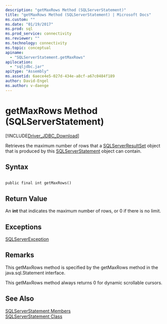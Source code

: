 ```yaml
---
description: "getMaxRows Method (SQLServerStatement)"
title: "getMaxRows Method (SQLServerStatement) | Microsoft Docs"
ms.custom: ""
ms.date: "01/19/2017"
ms.prod: sql
ms.prod_service: connectivity
ms.reviewer: ""
ms.technology: connectivity
ms.topic: conceptual
apiname: 
  - "SQLServerStatement.getMaxRows"
apilocation: 
  - "sqljdbc.jar"
apitype: "Assembly"
ms.assetid: 6aece4e5-027d-434e-a8cf-a67c0484f189
author: David-Engel
ms.author: v-daenge
---
```

# getMaxRows Method (SQLServerStatement)
[!INCLUDE[Driver_JDBC_Download](../../../includes/driver_jdbc_download.md)]

  Retrieves the maximum number of rows that a [SQLServerResultSet](../../../connect/jdbc/reference/sqlserverresultset-class.md) object that is produced by this [SQLServerStatement](../../../connect/jdbc/reference/sqlserverstatement-class.md) object can contain.  
  
## Syntax  
  
```  
  
public final int getMaxRows()  
```  
  
## Return Value  
 An **int** that indicates the maximum number of rows, or 0 if there is no limit.  
  
## Exceptions  
 [SQLServerException](../../../connect/jdbc/reference/sqlserverexception-class.md)  
  
## Remarks  
 This getMaxRows method is specified by the getMaxRows method in the java.sql.Statement interface.  
  
 This getMaxRows method always returns 0 for dynamic scrollable cursors.  
  
## See Also  
 [SQLServerStatement Members](../../../connect/jdbc/reference/sqlserverstatement-members.md)   
 [SQLServerStatement Class](../../../connect/jdbc/reference/sqlserverstatement-class.md)  
  
  
